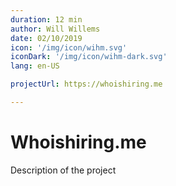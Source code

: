 ```yaml
---
duration: 12 min
author: Will Willems
date: 02/10/2019
icon: '/img/icon/wihm.svg'
iconDark: '/img/icon/wihm-dark.svg'
lang: en-US

projectUrl: https://whoishiring.me

---
```


# Whoishiring.me

Description of the project